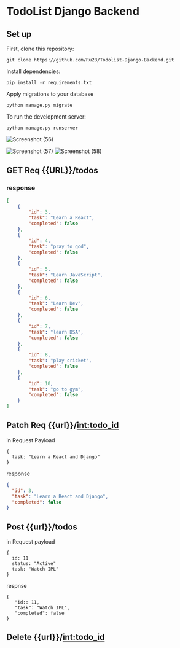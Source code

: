 # TodoList Django Backend 

## Set up

First, clone this repository:
```
git clone https://github.com/Ru28/Todolist-Django-Backend.git
```

Install dependencies:
```
pip install -r requirements.txt
```

Apply migrations to your database
```
python manage.py migrate
```
To run the development server:
```
python manage.py runserver
```


![Screenshot (56)](https://github.com/Ru28/Todolist-Django-Backend/assets/54779977/bd82010c-b57e-4fe4-8fd9-30e29a936bd2)

![Screenshot (57)](https://github.com/Ru28/Todolist-Django-Backend/assets/54779977/9bf7e34a-2a9f-43e8-952a-4aebfc23f3ab)
![Screenshot (58)](https://github.com/Ru28/Todolist-Django-Backend/assets/54779977/426bc125-083e-4951-a44c-3230a1a441d2)

## GET Req {{URL}}/todos

### response
```json
[
    {
        "id": 3,
        "task": "Learn a React",
        "completed": false
    },
    {
        "id": 4,
        "task": "pray to god",
        "completed": false
    },
    {
        "id": 5,
        "task": "Learn JavaScript",
        "completed": false
    },
    {
        "id": 6,
        "task": "Learn Dev",
        "completed": false
    },
    {
        "id": 7,
        "task": "learn DSA",
        "completed": false
    },
    {
        "id": 8,
        "task": "play cricket",
        "completed": false
    },
    {
        "id": 10,
        "task": "go to gym",
        "completed": false
    }
]
```

## Patch Req {{url}}/<int:todo_id>

in Request Payload
```
{
  task: "Learn a React and Django"
}
```
response
```json
{
  "id": 3,
  "task": "Learn a React and Django",
  "completed": false
}
```

## Post {{url}}/todos
in Request payload
```
{
  id: 11
  status: "Active"
  task: "Watch IPL"
}
```

respnse
```josn
{
   "id:: 11,
   "task": "Watch IPL",
   "completed": false
}
```

## Delete {{url}}/<int:todo_id>

  



